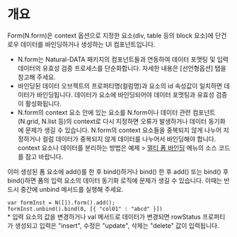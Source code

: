 개요
===

Form(N.form)은 context 옵션으로 지정한 요소(div, table 등의 block 요소)에 단건 로우 데이터를 바인딩하거나 생성하는  UI 컴포넌트입니다.

 * N.form는 Natural-DATA 패키지의 컴포넌트들과 연동하여 데이터 포맷팅 및 입력 데이터의 유효성 검증 프로세스를 단순화합니다. 자세한 내용은 [선언형옵션] 탭을 참고해 주세요.
 * 바인딩된 데이터 오브젝트의 프로퍼티명(컬럼명)과 요소의 id 속성값이 일치하면 데이터가 바인딩됩니다. 데이터가 요소에 바인딩되어야 데이터 포맷팅과 유효성 검증이 활성화됩니다.
 * N.form의 context 요소 안에 있는 요소를 N.form이나 데이터 관련 컴포넌트(N.grid, N.list 등)의 context로 다시 지정하면 오류가 발생하거나 데이터 동기화에 문제가 생길 수 있습니다. N.form의 context 요소들을 중복되지 않게 나누어 지정하거나 컬럼 데이터가 중복되지 않게 데이터를 나누어서 바인딩해야 합니다. context 요소나 데이터를 분리하는 방법은 예제 > <a href="#ZXhhcDA5MDAlMjQlRUIlQTklODAlRUQlOEIlQjAlMjAlRUQlOEYlQkMlMjAlRUIlQjAlOTQlRUMlOUQlQjglRUIlOTMlOUMkaHRtbCUyRm5hdHVyYWxqcyUyRmV4YXAlMkZleGFwMDkwMC5odG1s">멀티 폼 바인딩</a> 메뉴의 소스 코드를 참고 바랍니다.
<div class="alert">이미 생성된 폼 요소에 add()를 한 후 bind()하거나 bind() 한 후 add() 또는 bind() 후 bind()하면 폼의 입력 요소의 데이터 동기화 로직에 문제가 생길 수 있습니다. 이때는 반드시 중간에 unbind 메서드를 실행해 주세요.
<pre style="margin-bottom: 0;"><code>var formInst = N([]).form().add();
formInst.unbind().bind(0, [{ "col01" : "abcd" }])</code></pre>
</div>
 * 입력 요소의 값을 변경하거나 val 메서드로 데이터가 변경되면 rowStatus 프로퍼티가 생성되고 입력은 "insert", 수정은 "update", 삭제는 "delete" 값이 입력됩니다.